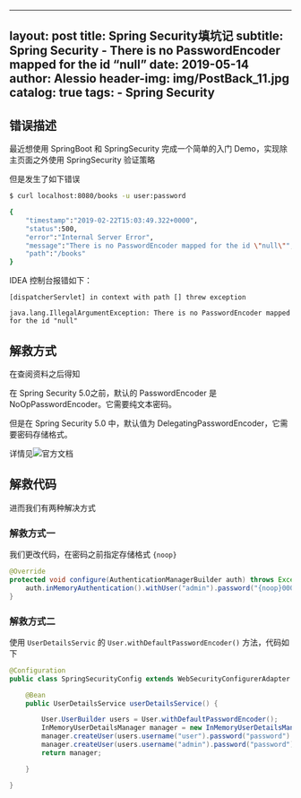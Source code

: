 ---
layout:     post
title:      Spring Security填坑记
subtitle:   Spring Security - There is no PasswordEncoder mapped for the id “null”
date:       2019-05-14
author:     Alessio
header-img: img/PostBack_11.jpg
catalog: true
tags:
    - Spring Security
--

## 错误描述

最近想使用 SpringBoot 和 SpringSecurity 完成一个简单的入门 Demo，实现除主页面之外使用 SpringSecurity 验证策略

但是发生了如下错误
```bash
$ curl localhost:8080/books -u user:password

{
	"timestamp":"2019-02-22T15:03:49.322+0000",
	"status":500,
	"error":"Internal Server Error",
	"message":"There is no PasswordEncoder mapped for the id \"null\"",
	"path":"/books"
}
```
IDEA 控制台报错如下：
```
[dispatcherServlet] in context with path [] threw exception

java.lang.IllegalArgumentException: There is no PasswordEncoder mapped for the id "null"
```

## 解救方式

在查阅资料之后得知

在 Spring Security 5.0之前，默认的 PasswordEncoder 是 NoOpPasswordEncoder。它需要纯文本密码。

但是在 Spring Security 5.0 中，默认值为 DelegatingPasswordEncoder，它需要密码存储格式。

详情见![官方文档](https://docs.spring.io/spring-security/site/docs/current/reference/htmlsingle/#pe-dpe)

## 解救代码

进而我们有两种解决方式

### 解救方式一
我们更改代码，在密码之前指定存储格式  `{noop}`
```java
@Override
protected void configure(AuthenticationManagerBuilder auth) throws Exception {
    auth.inMemoryAuthentication().withUser("admin").password("{noop}000000").roles("ADMIN");
}
```

### 解救方式二

使用 `UserDetailsServic` 的 `User.withDefaultPasswordEncoder()` 方法，代码如下

```java
@Configuration
public class SpringSecurityConfig extends WebSecurityConfigurerAdapter {

    @Bean
    public UserDetailsService userDetailsService() {

        User.UserBuilder users = User.withDefaultPasswordEncoder();
        InMemoryUserDetailsManager manager = new InMemoryUserDetailsManager();
        manager.createUser(users.username("user").password("password").roles("USER").build());
        manager.createUser(users.username("admin").password("password").roles("USER", "ADMIN").build());
        return manager;

    }

}
```